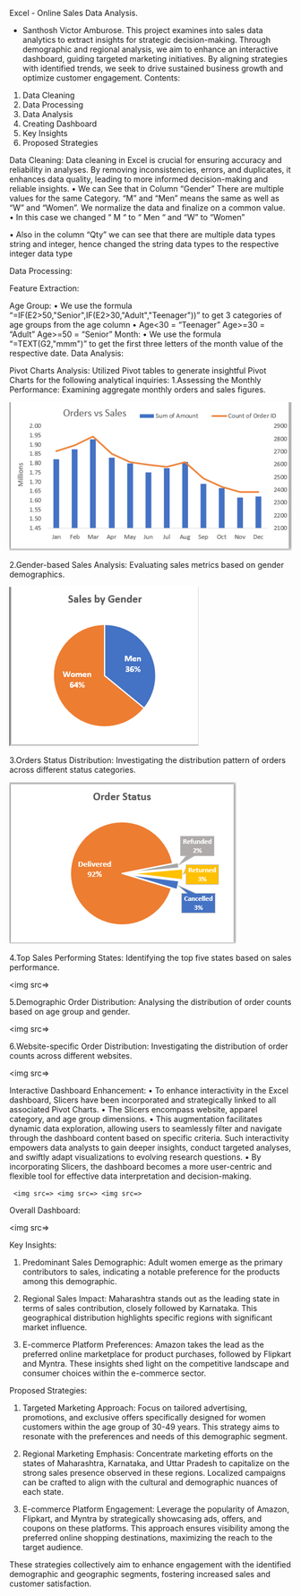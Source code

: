 Excel - Online Sales Data Analysis. 
-	Santhosh Victor Amburose. 
This project examines into sales data analytics to extract insights for strategic decision-making. Through demographic and regional analysis, we aim to enhance an interactive dashboard, guiding targeted marketing initiatives. By aligning strategies with identified trends, we seek to drive sustained business growth and optimize customer engagement.
Contents:
1)	Data Cleaning
2)	Data Processing
3)	Data Analysis
4)	Creating Dashboard
5)	Key Insights
6)	Proposed Strategies

Data Cleaning: 
Data cleaning in Excel is crucial for ensuring accuracy and reliability in analyses. By removing inconsistencies, errors, and duplicates, it enhances data quality, leading to more informed decision-making and reliable insights.
•	We can See that in Column “Gender” There are multiple values for the same Category. “M” and “Men” means the same as well as “W” and “Women”. We normalize the data and finalize on a common value.
•	In this case we changed “ M “ to “ Men “ and “W” to “Women” 
 
•	Also in the column “Qty” we can see that there are multiple data types string and integer, hence changed the string data types to the respective integer data type 
 

Data Processing: 

Feature Extraction:

Age Group: 
•	We use the formula “=IF(E2>50,"Senior",IF(E2>30,"Adult","Teenager"))” to get 3 categories of age groups from the age column 
•	Age<30 = “Teenager”
Age>=30 = “Adult”
Age>=50 = “Senior”
Month:
•	We use the formula “=TEXT(G2,"mmm")” to get the first three letters of the month value of the respective date.
Data Analysis:

Pivot Charts Analysis: 
Utilized Pivot tables to generate insightful Pivot Charts for the following analytical inquiries: 
1.Assessing the Monthly Performance: Examining aggregate monthly orders and sales figures.

<img src="Images/Orders by Month.png">
 
2.Gender-based Sales Analysis: Evaluating sales metrics based on gender demographics. 

<img src="Images/image.png">
 
3.Orders Status Distribution: Investigating the distribution pattern of orders across different status categories. 

<img src="Images/Order Status.png">
 
4.Top Sales Performing States: Identifying the top five states based on sales performance. 

<img src=>
 
5.Demographic Order Distribution: Analysing the distribution of order counts based on age group and gender. 

 <img src=>
 
6.Website-specific Order Distribution: Investigating the distribution of order counts across different websites.

<img src=>

Interactive Dashboard Enhancement: 
•	To enhance interactivity in the Excel dashboard, Slicers have been incorporated and strategically linked to all associated Pivot Charts. 
•	The Slicers encompass website, apparel category, and age group dimensions.
•	 This augmentation facilitates dynamic data exploration, allowing users to seamlessly filter and navigate through the dashboard content based on specific criteria. Such interactivity empowers data analysts to gain deeper insights, conduct targeted analyses, and swiftly adapt visualizations to evolving research questions.
•	 By incorporating Slicers, the dashboard becomes a more user-centric and flexible tool for effective data interpretation and decision-making.

     <img src=> <img src=> <img src=>
     
Overall Dashboard:
 
<img src=>

Key Insights: 
1.	Predominant Sales Demographic: Adult women emerge as the primary contributors to sales, indicating a notable preference for the products among this demographic. 

2.	Regional Sales Impact: Maharashtra stands out as the leading state in terms of sales contribution, closely followed by Karnataka. This geographical distribution highlights specific regions with significant market influence.

3.	 E-commerce Platform Preferences: Amazon takes the lead as the preferred online marketplace for product purchases, followed by Flipkart and Myntra. These insights shed light on the competitive landscape and consumer choices within the e-commerce sector.

Proposed Strategies: 

1.	Targeted Marketing Approach: Focus on tailored advertising, promotions, and exclusive offers specifically designed for women customers within the age group of 30-49 years. This strategy aims to resonate with the preferences and needs of this demographic segment.

2.	Regional Marketing Emphasis: Concentrate marketing efforts on the states of Maharashtra, Karnataka, and Uttar Pradesh to capitalize on the strong sales presence observed in these regions. Localized campaigns can be crafted to align with the cultural and demographic nuances of each state. 


3.	E-commerce Platform Engagement: Leverage the popularity of Amazon, Flipkart, and Myntra by strategically showcasing ads, offers, and coupons on these platforms. This approach ensures visibility among the preferred online shopping destinations, maximizing the reach to the target audience. 

These strategies collectively aim to enhance engagement with the identified demographic and geographic segments, fostering increased sales and customer satisfaction.

